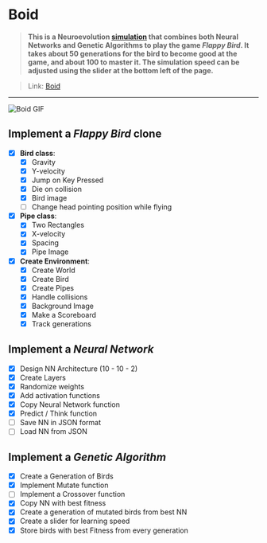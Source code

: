 # Boid

>**This is a Neuroevolution [simulation](https://boid.belhoussine.com) that combines both Neural Networks and Genetic Algorithms to play the game *Flappy Bird*.
It takes about 50 generations for the bird to become good at the game, and about 100 to master it.
The simulation speed can be adjusted using the slider at the bottom left of the page.** 

>Link: [Boid](https://boid.belhoussine.com)
---------------

![Boid GIF](images/demo.gif)

## Implement a *Flappy Bird* clone
- [x] **Bird class**:
    - [x] Gravity
    - [x] Y-velocity
    - [x] Jump on Key Pressed
    - [x] Die on collision
    - [x] Bird image
    - [ ] Change head pointing position while flying

- [x] **Pipe class**:
    - [x] Two Rectangles
    - [x] X-velocity
    - [x] Spacing 
    - [x] Pipe Image

- [x] **Create Environment**:
    - [x] Create World
    - [x] Create Bird
    - [x] Create Pipes
    - [x] Handle collisions
    - [x] Background Image
    - [x] Make a Scoreboard 
    - [x] Track generations

## Implement a *Neural Network* 
- [x] Design NN Architecture (10 - 10 - 2)
- [x] Create Layers
- [x] Randomize weights
- [x] Add activation functions
- [x] Copy Neural Network function
- [x] Predict / Think function
- [ ] Save NN in JSON format
- [ ] Load NN from JSON

## Implement a *Genetic Algorithm*
- [x] Create a Generation of Birds
- [x] Implement Mutate function
- [ ] Implement a Crossover function
- [x] Copy NN with best fitness
- [x] Create a generation of mutated birds from best NN
- [x] Create a slider for learning speed
- [x] Store birds with best Fitness from every generation